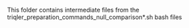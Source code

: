 This folder contains intermediate files from the triqler_preparation_commands_null_comparison*.sh bash 
files
